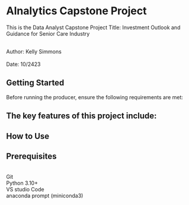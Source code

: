 # Alnalytics Capstone Project
This is the Data Analyst Capstone Project
Title:
Investment Outlook and Guidance for Senior Care Industry

<br>Author: Kelly Simmons</br>
<br>Date: 10/2423</br>


## Getting Started


 
Before running the producer, ensure the following requirements are met:

## The key features of this project include:



## How to Use



## Prerequisites
<br>Git
<br>Python 3.10+ 
<br>VS studio Code 
<br>anaconda prompt (miniconda3)













